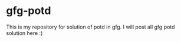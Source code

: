 # gfg-potd
This is my repository for solution of potd in gfg.
I will post all gfg potd solution here :)